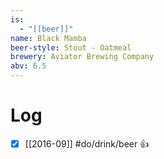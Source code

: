 ```yaml
---
is:
  - "[[beer]]"
name: Black Mamba
beer-style: Stout - Oatmeal
brewery: Aviator Brewing Company
abv: 6.5
---
```

# Log
- [x] [[2016-09]] #do/drink/beer 👍
